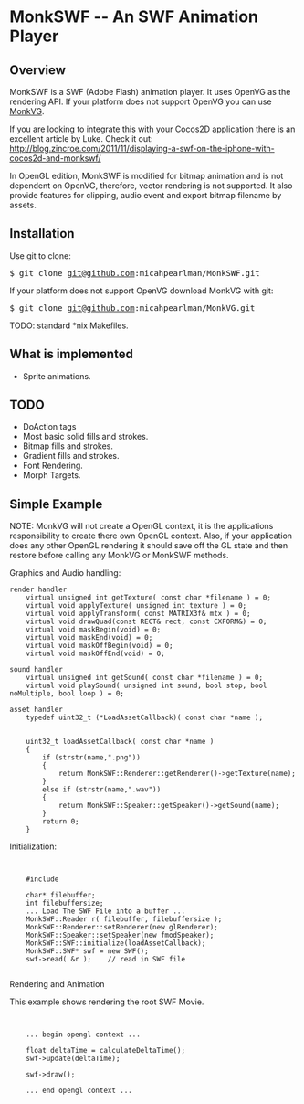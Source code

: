 MonkSWF -- An SWF Animation Player 
==================================

## Overview

MonkSWF is a SWF (Adobe Flash) animation player.  It uses OpenVG as the rendering API. 
If your platform does not support OpenVG you can use [MonkVG](https://github.com/micahpearlman/MonkVG).

If you are looking to integrate this with your Cocos2D application there is an excellent article by Luke. 
Check it out: http://blog.zincroe.com/2011/11/displaying-a-swf-on-the-iphone-with-cocos2d-and-monkswf/

In OpenGL edition, MonkSWF is modified for bitmap animation and is not dependent on OpenVG, therefore,
vector rendering is not supported. It also provide features for clipping, audio event and export bitmap filename by assets.


## Installation

Use git to clone:

<tt>$ git clone git@github.com:micahpearlman/MonkSWF.git</tt>

If your platform does not support OpenVG download MonkVG with git:

<tt>$ git clone git@github.com:micahpearlman/MonkVG.git</tt>

TODO: standard *nix Makefiles.



## What is implemented

- Sprite animations.

## TODO 

- DoAction tags
- Most basic solid fills and strokes.
- Bitmap fills and strokes. 
- Gradient fills and strokes.
- Font Rendering.
- Morph Targets.

## Simple Example

NOTE:  MonkVG will not create a OpenGL context, it is the applications
responsibility to create there own OpenGL context. Also, if your
application does any other OpenGL rendering it should save off the GL
state and then restore before calling any MonkVG or MonkSWF methods.


Graphics and Audio handling:

	render handler
        virtual unsigned int getTexture( const char *filename ) = 0;
        virtual void applyTexture( unsigned int texture ) = 0;
        virtual void applyTransform( const MATRIX3f& mtx ) = 0;
        virtual void drawQuad(const RECT& rect, const CXFORM&) = 0;
        virtual void maskBegin(void) = 0;
        virtual void maskEnd(void) = 0;
        virtual void maskOffBegin(void) = 0;
        virtual void maskOffEnd(void) = 0;

	sound handler
        virtual unsigned int getSound( const char *filename ) = 0;
        virtual void playSound( unsigned int sound, bool stop, bool noMultiple, bool loop ) = 0;

	asset handler
        typedef uint32_t (*LoadAssetCallback)( const char *name );
		
<pre><code>
	uint32_t loadAssetCallback( const char *name )
	{
		if (strstr(name,".png"))
		{
			return MonkSWF::Renderer::getRenderer()->getTexture(name);
		}
		else if (strstr(name,".wav"))
		{
			return MonkSWF::Speaker::getSpeaker()->getSound(name);
		}
		return 0;
	}
</code></pre>


Initialization:

<pre><code>

	#include <MonkSWF.h>
	
	char* filebuffer;
	int filebuffersize;
	... Load The SWF File into a buffer ...
	MonkSWF::Reader r( filebuffer, filebuffersize );
    MonkSWF::Renderer::setRenderer(new glRenderer);
    MonkSWF::Speaker::setSpeaker(new fmodSpeaker);
    MonkSWF::SWF::initialize(loadAssetCallback);
	MonkSWF::SWF* swf = new SWF();
	swf->read( &r );	// read in SWF file

</code></pre>

Rendering and Animation

This example shows rendering the root SWF Movie.

<pre><code>

	... begin opengl context ...
	
	float deltaTime = calculateDeltaTime();
	swf->update(deltaTime);

	swf->draw();

	... end opengl context ...
</code></pre>

